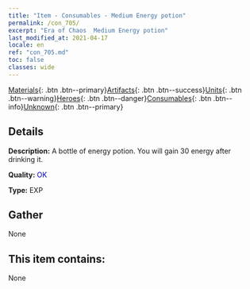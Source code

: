 ```yaml
---
title: "Item - Consumables - Medium Energy potion"
permalink: /con_705/
excerpt: "Era of Chaos  Medium Energy potion"
last_modified_at: 2021-04-17
locale: en
ref: "con_705.md"
toc: false
classes: wide
---
```

 [Materials](/Items/){: .btn .btn--primary}[Artifacts](/Items/Artifacts/){: .btn .btn--success}[Units](/Items/Units/){: .btn .btn--warning}[Heroes](/Items/Heroes/){: .btn .btn--danger}[Consumables](/Items/Consumables/){: .btn .btn--info}[Unknown](/Items/Unknown/){: .btn .btn--primary}

## Details
 **Description:** A bottle of energy potion. You will gain 30 energy after drinking it.

 **Quality:** <span style="color: #0000CD">OK</span>

 **Type:** EXP

## Gather

  None

## This item contains:

  None


